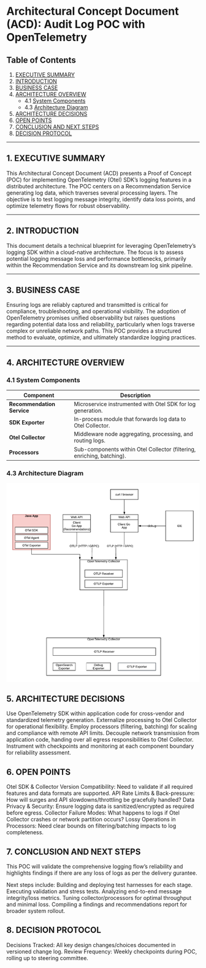 # Architectural Concept Document (ACD): Audit Log POC with OpenTelemetry

## Table of Contents

1. [EXECUTIVE SUMMARY](#1-executive-summary)
2. [INTRODUCTION](#2-introduction)
3. [BUSINESS CASE](#3-business-case)
4. [ARCHITECTURE OVERVIEW](#4-architecture-overview)
   - 4.1 [System Components](#41-system-components)
   - 4.3 [Architecture Diagram](#43-architecture-diagram)
5. [ARCHITECTURE DECISIONS](#5-architecture-decisions)
6. [OPEN POINTS](#6-open-points)
7. [CONCLUSION AND NEXT STEPS](#7-conclusion-and-next-steps)
8. [DECISION PROTOCOL](#8-decision-protocol)

---

## 1. EXECUTIVE SUMMARY

This Architectural Concept Document (ACD) presents a Proof of Concept (POC) for implementing OpenTelemetry (Otel) SDK’s logging features in
a distributed architecture. The POC centers on a Recommendation Service generating log data, which traverses several processing layers. The
objective is to test logging message integrity, identify data loss points, and optimize telemetry flows for robust observability.

---

## 2. INTRODUCTION

This document details a technical blueprint for leveraging OpenTelemetry’s logging SDK within a cloud-native architecture. The focus is to
assess potential logging message loss and performance bottlenecks, primarily within the Recommendation Service and its downstream log sink
pipeline.

---

## 3. BUSINESS CASE

Ensuring logs are reliably captured and transmitted is critical for compliance, troubleshooting, and operational visibility. The adoption of
OpenTelemetry promises unified observability but raises questions regarding potential data loss and reliability, particularly when logs
traverse complex or unreliable network paths. This POC provides a structured method to evaluate, optimize, and ultimately standardize
logging practices.

---

## 4. ARCHITECTURE OVERVIEW

### 4.1 System Components

| Component                  | Description                                                            |
| -------------------------- | ---------------------------------------------------------------------- |
| **Recommendation Service** | Microservice instrumented with Otel SDK for log generation.            |
| **SDK Exporter**           | In-process module that forwards log data to Otel Collector.            |
| **Otel Collector**         | Middleware node aggregating, processing, and routing logs.             |
| **Processors**             | Sub-components within Otel Collector (filtering, enriching, batching). |

### 4.3 Architecture Diagram

![Architecture Overview](https://github.com/apeirora/audit-log-poc-for-otel/blob/main/ArchitectureOverview.png)

## 5. ARCHITECTURE DECISIONS

Use OpenTelemetry SDK within application code for cross-vendor and standardized telemetry generation. Externalize processing to Otel
Collector for operational flexibility. Employ processors (filtering, batching) for scaling and compliance with remote API limits. Decouple
network transmission from application code, handing over all egress responsibilities to Otel Collector. Instrument with checkpoints and
monitoring at each component boundary for reliability assessment.

## 6. OPEN POINTS

Otel SDK & Collector Version Compatibility: Need to validate if all required features and data formats are supported. API Rate Limits &
Back-pressure: How will surges and API slowdowns/throttling be gracefully handled? Data Privacy & Security: Ensure logging data is
sanitized/encrypted as required before egress. Collector Failure Modes: What happens to logs if Otel Collector crashes or network partition
occurs? Lossy Operations in Processors: Need clear bounds on filtering/batching impacts to log completeness.

## 7. CONCLUSION AND NEXT STEPS

This POC will validate the comprehensive logging flow’s reliability and highlights findings if there are any loss of logs as per the
delivery gurantee.

Next steps include: Building and deploying test harnesses for each stage. Executing validation and stress tests. Analyzing end-to-end
message integrity/loss metrics. Tuning collector/processors for optimal throughput and minimal loss. Compiling a findings and
recommendations report for broader system rollout.

## 8. DECISION PROTOCOL

Decisions Tracked: All key design changes/choices documented in versioned change log. Review Frequency: Weekly checkpoints during POC,
rolling up to steering committee.
